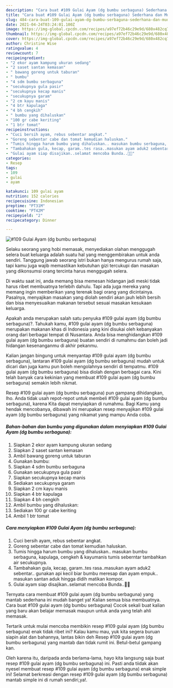 ```yaml
---
description: "Cara buat #109 Gulai Ayam (dg bumbu serbaguna) Sederhana dan Mudah Dibuat"
title: "Cara buat #109 Gulai Ayam (dg bumbu serbaguna) Sederhana dan Mudah Dibuat"
slug: 484-cara-buat-109-gulai-ayam-dg-bumbu-serbaguna-sederhana-dan-mudah-dibuat
date: 2021-04-24T03:24:01.100Z
image: https://img-global.cpcdn.com/recipes/a97ef72b46c29e9d/680x482cq70/109-gulai-ayam-dg-bumbu-serbaguna-foto-resep-utama.jpg
thumbnail: https://img-global.cpcdn.com/recipes/a97ef72b46c29e9d/680x482cq70/109-gulai-ayam-dg-bumbu-serbaguna-foto-resep-utama.jpg
cover: https://img-global.cpcdn.com/recipes/a97ef72b46c29e9d/680x482cq70/109-gulai-ayam-dg-bumbu-serbaguna-foto-resep-utama.jpg
author: Christine Wise
ratingvalue: 4
reviewcount: 7
recipeingredient:
- "2 ekor ayam kampung ukuran sedang"
- "2 saset santan kemasan"
- " bawang goreng untuk taburan"
- " bumbu"
- "4 sdm bumbu serbaguna"
- "secukupnya gula pasir"
- "secukupnya kecap manis"
- "secukupnya garam"
- "2 cm kayu manis"
- "4 btr kapulaga"
- "4 bh cengkih"
- " bumbu yang dihaluskan"
- "100 gr cabe keriting"
- "1 btr tomat"
recipeinstructions:
- "Cuci bersih ayam, rebus sebentar angkat."
- "Goreng sebentar cabe dan tomat kemudian haluskan."
- "Tumis hingga harum bumbu yang dihaluskan.. masukan bumbu serbaguna, kapulaga, cengkeh &amp; kayumanis tumis seberntar tambahkan air secukupnya."
- "Tambahakan gula, kecap, garam..tes rasa..masukan ayam aduk2 sebentar.. gunakan api kecil biar bumbu meresap dan ayam empuk.. masukan santan aduk hingga didih matikan kompor."
- "Gulai ayam siap disajikan..selamat mencoba Bunda..🙏😊"
categories:
- Resep
tags:
- 109
- gulai
- ayam

katakunci: 109 gulai ayam 
nutrition: 152 calories
recipecuisine: Indonesian
preptime: "PT31M"
cooktime: "PT42M"
recipeyield: "2"
recipecategory: Dinner

---
```



![#109 Gulai Ayam (dg bumbu serbaguna)](https://img-global.cpcdn.com/recipes/a97ef72b46c29e9d/680x482cq70/109-gulai-ayam-dg-bumbu-serbaguna-foto-resep-utama.jpg)

Selaku seorang yang hobi memasak, menyediakan olahan menggugah selera buat keluarga adalah suatu hal yang menggembirakan untuk anda sendiri. Tanggung jawab seorang istri bukan hanya mengurus rumah saja, tapi kamu juga wajib memastikan kebutuhan gizi tercukupi dan masakan yang dikonsumsi orang tercinta harus menggugah selera.

Di waktu  saat ini, anda memang bisa memesan hidangan jadi meski tidak harus ribet membuatnya terlebih dahulu. Tapi ada juga mereka yang memang ingin memberikan yang terenak bagi orang yang dicintainya. Pasalnya, menyajikan masakan yang diolah sendiri akan jauh lebih bersih dan bisa menyesuaikan makanan tersebut sesuai masakan kesukaan keluarga. 



Apakah anda merupakan salah satu penyuka #109 gulai ayam (dg bumbu serbaguna)?. Tahukah kamu, #109 gulai ayam (dg bumbu serbaguna) merupakan makanan khas di Indonesia yang kini disukai oleh kebanyakan orang dari berbagai tempat di Nusantara. Anda bisa menghidangkan #109 gulai ayam (dg bumbu serbaguna) buatan sendiri di rumahmu dan boleh jadi hidangan kesenanganmu di akhir pekanmu.

Kalian jangan bingung untuk menyantap #109 gulai ayam (dg bumbu serbaguna), lantaran #109 gulai ayam (dg bumbu serbaguna) mudah untuk dicari dan juga kamu pun boleh mengolahnya sendiri di tempatmu. #109 gulai ayam (dg bumbu serbaguna) bisa diolah dengan berbagai cara. Kini telah banyak cara kekinian yang membuat #109 gulai ayam (dg bumbu serbaguna) semakin lebih nikmat.

Resep #109 gulai ayam (dg bumbu serbaguna) pun gampang dihidangkan, lho. Anda tidak usah repot-repot untuk membeli #109 gulai ayam (dg bumbu serbaguna), karena Kita dapat menyiapkan di rumahmu. Bagi Kamu yang hendak mencobanya, dibawah ini merupakan resep menyajikan #109 gulai ayam (dg bumbu serbaguna) yang nikamat yang mampu Anda coba.

<!--inarticleads1-->

##### Bahan-bahan dan bumbu yang digunakan dalam menyiapkan #109 Gulai Ayam (dg bumbu serbaguna):

1. Siapkan 2 ekor ayam kampung ukuran sedang
1. Siapkan 2 saset santan kemasan
1. Ambil  bawang goreng untuk taburan
1. Gunakan  bumbu:
1. Siapkan 4 sdm bumbu serbaguna
1. Gunakan secukupnya gula pasir
1. Siapkan secukupnya kecap manis
1. Sediakan secukupnya garam
1. Siapkan 2 cm kayu manis
1. Siapkan 4 btr kapulaga
1. Siapkan 4 bh cengkih
1. Ambil  bumbu yang dihaluskan:
1. Sediakan 100 gr cabe keriting
1. Ambil 1 btr tomat




<!--inarticleads2-->

##### Cara menyiapkan #109 Gulai Ayam (dg bumbu serbaguna):

1. Cuci bersih ayam, rebus sebentar angkat.
1. Goreng sebentar cabe dan tomat kemudian haluskan.
1. Tumis hingga harum bumbu yang dihaluskan.. masukan bumbu serbaguna, kapulaga, cengkeh &amp; kayumanis tumis seberntar tambahkan air secukupnya.
1. Tambahakan gula, kecap, garam..tes rasa..masukan ayam aduk2 sebentar.. gunakan api kecil biar bumbu meresap dan ayam empuk.. masukan santan aduk hingga didih matikan kompor.
1. Gulai ayam siap disajikan..selamat mencoba Bunda..🙏😊




Ternyata cara membuat #109 gulai ayam (dg bumbu serbaguna) yang mantab sederhana ini mudah banget ya! Kalian semua bisa membuatnya. Cara buat #109 gulai ayam (dg bumbu serbaguna) Cocok sekali buat kalian yang baru akan belajar memasak maupun untuk anda yang telah ahli memasak.

Tertarik untuk mulai mencoba membikin resep #109 gulai ayam (dg bumbu serbaguna) enak tidak ribet ini? Kalau kamu mau, yuk kita segera buruan siapin alat dan bahannya, lantas bikin deh Resep #109 gulai ayam (dg bumbu serbaguna) yang mantab dan tidak rumit ini. Betul-betul gampang kan. 

Oleh karena itu, daripada anda berlama-lama, hayo kita langsung saja buat resep #109 gulai ayam (dg bumbu serbaguna) ini. Pasti anda tiidak akan nyesel membuat resep #109 gulai ayam (dg bumbu serbaguna) enak simple ini! Selamat berkreasi dengan resep #109 gulai ayam (dg bumbu serbaguna) mantab simple ini di rumah sendiri,ya!.

